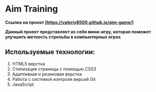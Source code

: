 # Aim Training
**Ссылка на проект [https://valeriy8500.github.io/aim-game/]**

**Данный проект представляет из себя мини-игру, которая поможет улучшить меткость стрельбы в компьютерных играх**

## Используемые технологии:

1. HTML5 верстка
2. Стилизация страницы с помощью CSS3
3. Адаптивная и резиновая верстка
4. Работа с системой контроля версий Git
5. JavaScript

